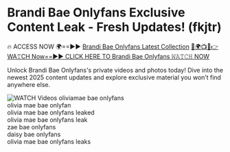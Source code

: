 # Brandi Bae Onlyfans Exclusive Content Leak - Fresh Updates! (fkjtr)

🔥 ACCESS NOW 🌍==►► <a href="https://tinyurl.com/3fjeunct" rel="nofollow">Brandi Bae Onlyfans Latest Collection</a></h3>
[🔴🌍📺📱👉WA𝚃CH Now==►► CLICK HERE TO Brandi Bae Onlyfans 𝚆𝙰𝚃𝙲𝙷 NOW](https://tinyurl.com/3fjeunct)

Unlock Brandi Bae Onlyfans's private videos and photos today! Dive into the newest 2025 content updates and explore exclusive material you won’t find anywhere else.


<a href="https://tinyurl.com/3fjeunct" rel="nofollow" data-target="animated-image.originalLink"><img src="https://camo.githubusercontent.com/8a4f000d20f83aca3bf7ec5f350d767afa0574a8a352519fd8cfa583a6f93a33/68747470733a2f2f692e696d6775722e636f6d2f644a486b345a712e676966" alt="WATCH Videos" data-canonical-src="https://i.imgur.com/dJHk4Zq.gif" style="max-width: 100%; display: inline-block;" data-target="animated-image.originalImage"></a>
oliviamae bae onlyfans<br>
olivia mae bae onlyfan<br>
olivia mae bae onlyfans leaked<br>
olivia mae bae onlyfans leak<br>
zae bae onlyfans<br>
daisy bae onlyfans<br>
olivia mae bae onlyfans leaks